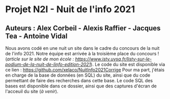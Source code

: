 # Projet N2I - Nuit de l'info 2021
## Auteurs : Alex Corbeil - Alexis Raffier - Jacques Tea - Antoine Vidal
Nous avons codé en une nuit un site dans le cadre du concours de la nuit de l'info 2021. Notre équipe est arrivée à la troisième place du concours ! (*article sur le site de mon école : https://www.isty.uvsq.fr/listy-sur-le-podium-de-la-nuit-de-linfo-edition-2021*).
Le code du site est disponible via ce lien : https://github.com/xelaco/NuitInfo2021Corrige
Pour ma part, j'étais en charge de la base de données (en SQL) du site, ainsi que du code permettant de faire des recherches dans cette base. Le code SQL des bases est disponible dans ce dossier, ainsi que des captures d'écran de l'acceuil du site (*à venir*).
